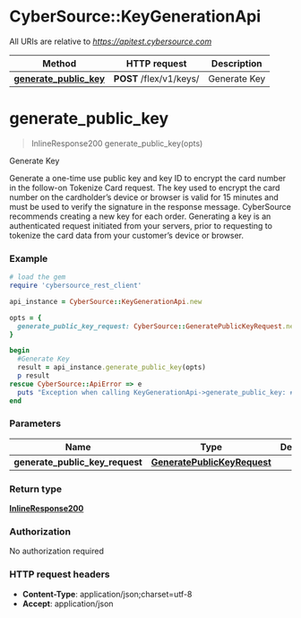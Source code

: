 # CyberSource::KeyGenerationApi

All URIs are relative to *https://apitest.cybersource.com*

Method | HTTP request | Description
------------- | ------------- | -------------
[**generate_public_key**](KeyGenerationApi.md#generate_public_key) | **POST** /flex/v1/keys/ | Generate Key


# **generate_public_key**
> InlineResponse200 generate_public_key(opts)

Generate Key

Generate a one-time use public key and key ID to encrypt the card number in the follow-on Tokenize Card request. The key used to encrypt the card number on the cardholder’s device or browser is valid for 15 minutes and must be used to verify the signature in the response message. CyberSource recommends creating a new key for each order. Generating a key is an authenticated request initiated from your servers, prior to requesting to tokenize the card data from your customer’s device or browser.

### Example
```ruby
# load the gem
require 'cybersource_rest_client'

api_instance = CyberSource::KeyGenerationApi.new

opts = { 
  generate_public_key_request: CyberSource::GeneratePublicKeyRequest.new # GeneratePublicKeyRequest | 
}

begin
  #Generate Key
  result = api_instance.generate_public_key(opts)
  p result
rescue CyberSource::ApiError => e
  puts "Exception when calling KeyGenerationApi->generate_public_key: #{e}"
end
```

### Parameters

Name | Type | Description  | Notes
------------- | ------------- | ------------- | -------------
 **generate_public_key_request** | [**GeneratePublicKeyRequest**](GeneratePublicKeyRequest.md)|  | [optional] 

### Return type

[**InlineResponse200**](InlineResponse200.md)

### Authorization

No authorization required

### HTTP request headers

 - **Content-Type**: application/json;charset=utf-8
 - **Accept**: application/json



